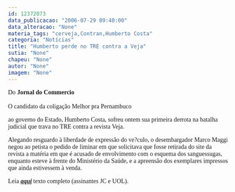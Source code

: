 ```yaml
---
id: 12372073
data_publicacao: "2006-07-29 09:40:00"
data_alteracao: "None"
materia_tags: "cerveja,Contran,Humberto Costa"
categoria: "Notícias"
title: "Humberto perde no TRE contra a Veja"
sutia: "None"
chapeu: "None"
autor: "None"
imagem: "None"
---
```

<p><P><FONT face=Verdana>Do <STRONG>Jornal do Commercio</STRONG><BR><BR></FONT><FONT face=Verdana>O candidato da coligação Melhor pra Pernambuco</p>
<p> ao governo do Estado, Humberto Costa, sofreu ontem sua primeira derrota na batalha judicial que trava no TRE contra a revista Veja. </FONT></P></p>
<p><P><FONT face=Verdana>Alegando resguardo à liberdade de expressão do ve?culo, o desembargador Marco Maggi negou ao petista o pedido de liminar em que solicitava que fosse retirada do site da revista a matéria em que é acusado de envolvimento com o esquema dos sanguessugas, enquanto esteve à frente do Ministério da Saúde, e a apreensão dos exemplares impressos que ainda estivessem à venda.</FONT></P></p>
<p><P><FONT face=Verdana>Leia <STRONG><EM><A href=\"https://www.jc.com.br/\" target=_blank>aqui</A></EM></STRONG> texto completo (assinantes JC e UOL).</FONT></P> </p>
